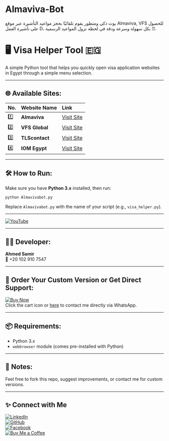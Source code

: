 
# Almaviva-Bot  
بوت ذكي ومتطور يقوم تلقائيًا بحجز مواعيد التأشيرة عبر موقع Almaviva, VFS للحصول على تأشيرة العمل D، بكل سهولة وسرعة ودقة في لحظة نزول المواعيد الرسمية ⏰.

# 🖥️ Visa Helper Tool 🇪🇬  
A simple Python tool that helps you quickly open visa application websites in Egypt through a simple menu selection.

---

## 🌐 Available Sites:

| No. | Website Name     | Link                                                        |
|:----|:------------------|:------------------------------------------------------------|
| 1️⃣ | **Almaviva**      | [Visit Site](https://egy.almaviva-visa.it/)                |
| 2️⃣ | **VFS Global**    | [Visit Site](https://visa.vfsglobal.com/egy/en/nld)        |
| 3️⃣ | **TLScontact**    | [Visit Site](https://fr.tlscontact.com/visa/eg)            |
| 4️⃣ | **IOM Egypt**     | [Visit Site](https://egypt.iom.int/)                       |

---

## 🛠️ How to Run:

Make sure you have **Python 3.x** installed, then run:

```bash
python Almavivabot.py
```

Replace `Almavivabot.py` with the name of your script (e.g., `visa_helper.py`).

---

[![YouTube](https://img.shields.io/badge/لمشاهدة_البوت_تابع-YouTube-red?logo=youtube)](https://www.youtube.com/watch?v=QnS_o8xD11E)

---

## 👨‍💻 Developer:

**Ahmed Samir**  
📱 +20 102 910 7547  

---

## 🛒 Order Your Custom Version or Get Direct Support:

[![Buy Now](https://img.icons8.com/emoji/48/shopping-cart-emoji.png)](https://wa.me/201029107547)  
Click the cart icon or [here](https://wa.me/201029107547) to contact me directly via WhatsApp.

---

## 📦 Requirements:

- Python 3.x  
- `webbrowser` module (comes pre-installed with Python)

---

## 📣 Notes:

Feel free to fork this repo, suggest improvements, or contact me for custom versions.

---

## ✨ Connect with Me

[![LinkedIn](https://img.shields.io/badge/LinkedIn-Connect-blue?style=for-the-badge&logo=linkedin)](https://www.linkedin.com/in/Strikeworlds)  
[![GitHub](https://img.shields.io/badge/GitHub-Follow-black?style=for-the-badge&logo=github)](https://github.com/Strikeworlds)  
[![Facebook](https://img.shields.io/badge/Facebook-Follow-blue?style=for-the-badge&logo=facebook)](https://www.facebook.com/Strikeworlds)  
[![Buy Me a Coffee](https://img.shields.io/badge/Buy%20Me%20a%20Coffee-Support-yellow?style=for-the-badge&logo=buymeacoffee)](https://buymeacoffee.com/Strikeworlds)

